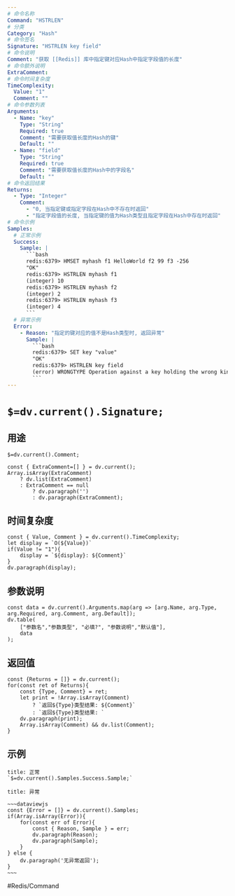 ```yaml
---
# 命令名称
Command: "HSTRLEN"
# 分类
Category: "Hash"
# 命令签名
Signature: "HSTRLEN key field"
# 命令说明
Comment: "获取 [[Redis]] 库中指定键对应Hash中指定字段值的长度"
# 命令额外说明
ExtraComment:
# 命令时间复杂度
TimeComplexity:
  Value: "1"
  Comment: ""
# 命令参数列表
Arguments:
  - Name: "key"
    Type: "String"
    Required: true
    Comment: "需要获取值长度的Hash的键"
    Default: ""
  - Name: "field"
    Type: "String"
    Required: true
    Comment: "需要获取值长度的Hash中的字段名"
    Default: ""
# 命令返回结果
Returns:
  - Type: "Integer"
    Comment:
      - "0, 当指定键或指定字段在Hash中不存在时返回"
      - "指定字段值的长度, 当指定键的值为Hash类型且指定字段在Hash中存在时返回"
# 命令示例
Samples:
  # 正常示例
  Success:
    Sample: |
      ```bash
      redis:6379> HMSET myhash f1 HelloWorld f2 99 f3 -256
      "OK"
      redis:6379> HSTRLEN myhash f1
      (integer) 10
      redis:6379> HSTRLEN myhash f2
      (integer) 2
      redis:6379> HSTRLEN myhash f3
      (integer) 4
      ```
  # 异常示例
  Error:
    - Reason: "指定的键对应的值不是Hash类型时, 返回异常"
      Sample: |
        ```bash
        redis:6379> SET key "value"
        "OK"
        redis:6379> HSTRLEN key field
        (error) WRONGTYPE Operation against a key holding the wrong kind of value
        ``` 
---
```


# `$=dv.current().Signature;`

## 用途
`$=dv.current().Comment;`

```dataviewjs
const { ExtraComment=[] } = dv.current();
Array.isArray(ExtraComment) 
	? dv.list(ExtraComment) 
	: ExtraComment == null 
		? dv.paragraph('') 
		: dv.paragraph(ExtraComment);
```

## 时间复杂度
```dataviewjs
const { Value, Comment } = dv.current().TimeComplexity;
let display = `O(${Value})`
if(Value != "1"){
	display = `${display}: ${Comment}`
}
dv.paragraph(display);
```

## 参数说明
```dataviewjs
const data = dv.current().Arguments.map(arg => [arg.Name, arg.Type, arg.Required, arg.Comment, arg.Default]);
dv.table(
	["参数名","参数类型", "必填?", "参数说明","默认值"],
	data
);
```

## 返回值
```dataviewjs
const {Returns = []} = dv.current();
for(const ret of Returns){
	const {Type, Comment} = ret;
	let print = !Array.isArray(Comment) 
		? `返回${Type}类型结果: ${Comment}`
		: `返回${Type}类型结果: `
	dv.paragraph(print);
	Array.isArray(Comment) && dv.list(Comment);
}
```

## 示例
```ad-success
title: 正常
`$=dv.current().Samples.Success.Sample;`
```

```ad-danger
title: 异常

~~~dataviewjs
const {Error = []} = dv.current().Samples;
if(Array.isArray(Error)){
	for(const err of Error){
		const { Reason, Sample } = err;
		dv.paragraph(Reason);
		dv.paragraph(Sample);
	}
} else {
	dv.paragraph('无异常返回');
}
~~~

```

#Redis/Command 